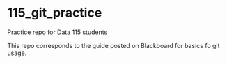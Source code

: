# 115_git_practice

Practice repo for Data 115 students

This repo corresponds to the guide posted on Blackboard for basics fo git usage.
